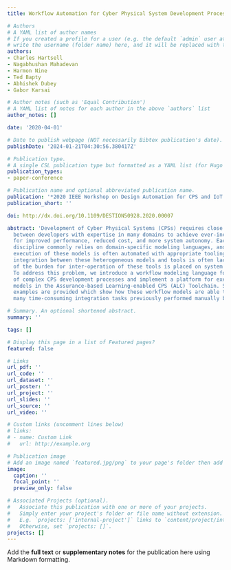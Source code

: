 ```yaml
---
title: Workflow Automation for Cyber Physical System Development Processes

# Authors
# A YAML list of author names
# If you created a profile for a user (e.g. the default `admin` user at `content/authors/admin/`), 
# write the username (folder name) here, and it will be replaced with their full name and linked to their profile.
authors:
- Charles Hartsell
- Nagabhushan Mahadevan
- Harmon Nine
- Ted Bapty
- Abhishek Dubey
- Gabor Karsai

# Author notes (such as 'Equal Contribution')
# A YAML list of notes for each author in the above `authors` list
author_notes: []

date: '2020-04-01'

# Date to publish webpage (NOT necessarily Bibtex publication's date).
publishDate: '2024-01-21T04:30:56.380417Z'

# Publication type.
# A single CSL publication type but formatted as a YAML list (for Hugo requirements).
publication_types:
- paper-conference

# Publication name and optional abbreviated publication name.
publication: '*2020 IEEE Workshop on Design Automation for CPS and IoT (DESTION)*'
publication_short: ''

doi: http://dx.doi.org/10.1109/DESTION50928.2020.00007

abstract: 'Development of Cyber Physical Systems (CPSs) requires close interaction
  between developers with expertise in many domains to achieve ever-increasing demands
  for improved performance, reduced cost, and more system autonomy. Each engineering
  discipline commonly relies on domain-specific modeling languages, and analysis and
  execution of these models is often automated with appropriate tooling. However,
  integration between these heterogeneous models and tools is often lacking, and most
  of the burden for inter-operation of these tools is placed on system developers.
  To address this problem, we introduce a workflow modeling language for the automation
  of complex CPS development processes and implement a platform for execution of these
  models in the Assurance-based Learning-enabled CPS (ALC) Toolchain. Several illustrative
  examples are provided which show how these workflow models are able to automate
  many time-consuming integration tasks previously performed manually by system developers. '

# Summary. An optional shortened abstract.
summary: ''

tags: []

# Display this page in a list of Featured pages?
featured: false

# Links
url_pdf: ''
url_code: ''
url_dataset: ''
url_poster: ''
url_project: ''
url_slides: ''
url_source: ''
url_video: ''

# Custom links (uncomment lines below)
# links:
# - name: Custom Link
#   url: http://example.org

# Publication image
# Add an image named `featured.jpg/png` to your page's folder then add a caption below.
image:
  caption: ''
  focal_point: ''
  preview_only: false

# Associated Projects (optional).
#   Associate this publication with one or more of your projects.
#   Simply enter your project's folder or file name without extension.
#   E.g. `projects: ['internal-project']` links to `content/project/internal-project/index.md`.
#   Otherwise, set `projects: []`.
projects: []
---
```


Add the **full text** or **supplementary notes** for the publication here using Markdown formatting.
